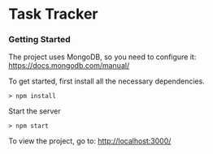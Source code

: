 # Task Tracker

### Getting Started
The project uses MongoDB, so you need to configure it: https://docs.mongodb.com/manual/

To get started, first install all the necessary dependencies.
```
> npm install
```

Start the server
```
> npm start
```

To view the project, go to: [http://localhost:3000/](http://localhost:3000/)
